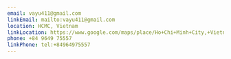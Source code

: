```yaml
---
email: vayu411@gmail.com
linkEmail: mailto:vayu411@gmail.com
location: HCMC, Vietnam
linkLocation: https://www.google.com/maps/place/Ho+Chi+Minh+City,+Vietnam/@8.7893506,97.932125,4.97z/data=!4m5!3m4!1s0x317529292e8d3dd1:0xf15f5aad773c112b!8m2!3d10.8230989!4d106.6296638
phone: +84 9649 75557
linkPhone: tel:+84964975557
---
```

